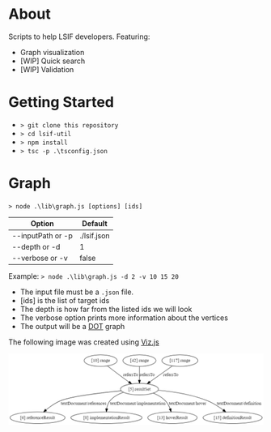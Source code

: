 # About
Scripts to help LSIF developers. Featuring:

* Graph visualization
* [WIP] Quick search
* [WIP] Validation

# Getting Started

- `> git clone this repository`
- `> cd lsif-util`
- `> npm install`
- `> tsc -p .\tsconfig.json`

# Graph

`> node .\lib\graph.js [options] [ids]`

| Option            | Default     |
|-------------------|-------------|
| --inputPath or -p | ./lsif.json |
| --depth or -d     | 1           |
| --verbose or -v   | false       |

Example:
`> node .\lib\graph.js -d 2 -v 10 15 20`

* The input file must be a `.json` file.
* [ids] is the list of target ids
* The depth is how far from the listed ids we will look
* The verbose option prints more information about the vertices
* The output will be a [DOT](https://graphviz.gitlab.io/_pages/doc/info/lang.html) graph

The following image was created using [Viz.js](http://viz-js.com/)

![graph example](example/example.png)